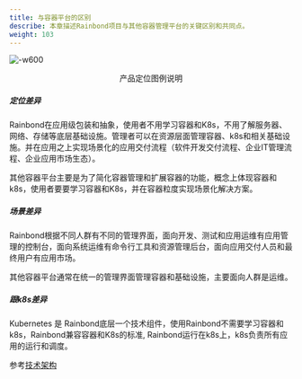 ```yaml
---
title: 与容器平台的区别
describe: 本章描述Rainbond项目与其他容器管理平台的关键区别和共同点。
weight: 103
---
```


![-w600](https://grstatic.oss-cn-shanghai.aliyuncs.com/docs/images/WechatIMG110.jpeg)
<center>产品定位图例说明</center>

##### 定位差异
Rainbond在应用级包装和抽象，使用者不用学习容器和K8s，不用了解服务器、网络、存储等底层基础设施。管理者可以在资源层面管理容器、k8s和相关基础设施。并在应用之上实现场景化的应用交付流程（软件开发交付流程、企业IT管理流程、企业应用市场生态）。

其他容器平台主要是为了简化容器管理和扩展容器的功能，概念上体现容器和k8s，使用者要要学习容器和K8s，并在容器粒度实现场景化解决方案。

##### 场景差异
Rainbond根据不同人群有不同的管理界面，面向开发、测试和应用运维有应用管理的控制台，面向系统运维有命令行工具和资源管理后台，面向应用交付人员和最终用户有应用市场。

其他容器平台通常在统一的管理界面管理容器和基础设施，主要面向人群是运维。

##### 跟k8s差异

Kubernetes 是 Rainbond底层一个技术组件，使用Rainbond不需要学习容器和k8s，Rainbond兼容容器和K8s的标准, Rainbond运行在k8s上，k8s负责所有应用的运行和调度。

参考[技术架构](../architecture/architectures)

